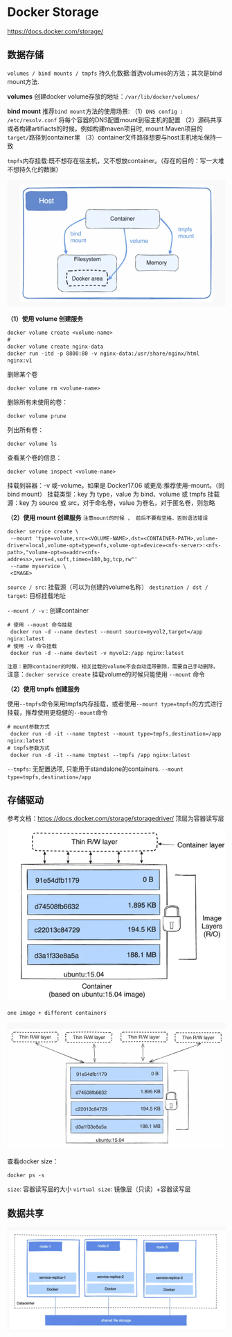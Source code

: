 # Docker Storage
https://docs.docker.com/storage/

## 数据存储
`volumes / bind mounts / tmpfs`
持久化数据:首选volumes的方法；其次是bind mount方法.

**volumes**
创建docker volume存放的地址：`/var/lib/docker/volumes/`

**bind mount**
推荐`bind mount`方法的使用场景:
（1）`DNS config :  /etc/resolv.conf` 将每个容器的DNS配置mount到宿主机的配置
（2）源码共享或者构建artifiacts的时候，例如构建maven项目时, mount Maven项目的 `target/`路径到container里 
（3）container文件路径想要与host主机地址保持一致

`tmpfs`内存挂载:既不想存在宿主机，又不想放container。（存在的目的：写一大堆不想持久化的数据）



![Alt text](assets/DockerStorage/image.png)

**（1）使用 volume 创建服务**
```shell
docker volume create <volume-name>
# 
docker volume create nginx-data
docker run -itd -p 8800:80 -v nginx-data:/usr/share/nginx/html nginx:v1
```
删除某个卷

```shell
docker volume rm <volume-name>
```
删除所有未使用的卷：
```shell
docker volume prune
```
列出所有卷：
```shell
docker volume ls
```
查看某个卷的信息：
```shell
docker volume inspect <volume-name>
```
挂载到容器：-v 或–volume。如果是 Docker17.06 或更高:推荐使用–mount。（同 bind mount）
挂载类型：key 为 type，value 为 bind、volume 或 tmpfs
挂载源：key 为 source 或 src，对于命名卷，value 为卷名，对于匿名卷，则忽略

**（2）使用 mount 创建服务**
`注意mount的时候 ， 前后不要有空格，否则语法错误`
```shell
docker service create \
 --mount 'type=volume,src=<VOLUME-NAME>,dst=<CONTAINER-PATH>,volume-driver=local,volume-opt=type=nfs,volume-opt=device=<nfs-server>:<nfs-path>,"volume-opt=o=addr=<nfs-address>,vers=4,soft,timeo=180,bg,tcp,rw"'
 --name myservice \
 <IMAGE>
```
`source / src`: 挂载源（可以为创建的volume名称）
`destination / dst / target`: 目标挂载地址

`--mount / -v` : 创建container
```shell
# 使用 --mount 命令挂载
 docker run -d --name devtest --mount source=myvol2,target=/app nginx:latest
# 使用 -v 命令挂载
 docker run -d --name devtest -v myvol2:/app nginx:latest
```
`注意：删除container的时候，相关挂载的volume不会自动连带删除，需要自己手动删除。`
注意：`docker service create` 挂载volume的时候只能使用 `--mount` 命令

**（2）使用 tmpfs 创建服务**

使用`--tmpfs`命令采用tmpfs内存挂载，或者使用`--mount type=tmpfs`的方式进行挂载，推荐使用更稳健的`--mount`命令
```shell
# mount参数方式
 docker run -d -it --name tmptest --mount type=tmpfs,destination=/app nginx:latest
# tmpfs参数方式
 docker run -d -it --name tmptest --tmpfs /app nginx:latest
```

`--tmpfs`: 无配置选项, 只能用于standalone的containers.
`--mount type=tmpfs,destination=/app`

## 存储驱动
参考文档：https://docs.docker.com/storage/storagedriver/
顶层为容器读写层

![Alt text](assets/DockerStorage/image-2.png)

`one image + different containers`

![Alt text](assets/DockerStorage/image-3.png)

查看docker size：
```shell
docker ps -s
```
`size`: 容器读写层的大小
`virtual size`: 镜像层（只读）+容器读写层

## 数据共享

![Alt text](assets/DockerStorage/image-1.png)